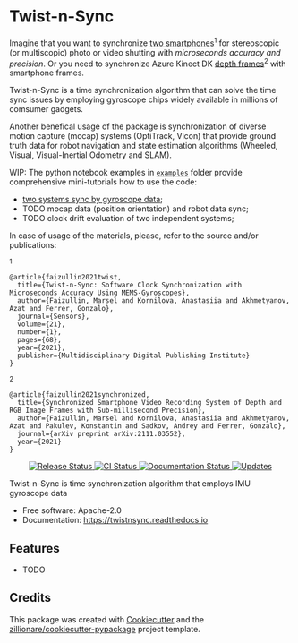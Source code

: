 # Twist-n-Sync

Imagine that you want to synchronize [two smartphones](https://www.mdpi.com/1424-8220/21/1/68)<sup>1</sup> for stereoscopic (or multiscopic) photo or video shutting with _microseconds accuracy and precision_.
Or you need to synchronize Azure Kinect DK [depth frames](https://arxiv.org/abs/2111.03552)<sup>2</sup> with smartphone frames.

Twist-n-Sync is a time synchronization algorithm that can solve the time sync issues by employing gyroscope chips widely available in millions of comsumer gadgets.

Another benefical usage of the package is synchronization of diverse motion capture (mocap) systems (OptiTrack, Vicon) that provide ground truth data for robot navigation and state estimation algorithms (Wheeled, Visual, Visual-Inertial Odometry and SLAM).

WIP: The python notebook examples in [`examples`](https://github.com/MobileRoboticsSkoltech/twistnsync-python/examples) folder provide comprehensive mini-tutorials how to use the code:
- [two systems sync by gyroscope data](https://github.com/MobileRoboticsSkoltech/twistnsync-python/blob/master/examples/Smartphone_and_MCU-board_data_sync.ipynb);
- TODO mocap data (position orientation) and robot data sync;
- TODO clock drift evaluation of two independent systems;

In case of usage of the materials, please, refer to the source and/or publications:

<sup>1</sup>
```
@article{faizullin2021twist,
  title={Twist-n-Sync: Software Clock Synchronization with Microseconds Accuracy Using MEMS-Gyroscopes},
  author={Faizullin, Marsel and Kornilova, Anastasiia and Akhmetyanov, Azat and Ferrer, Gonzalo},
  journal={Sensors},
  volume={21},
  number={1},
  pages={68},
  year={2021},
  publisher={Multidisciplinary Digital Publishing Institute}
}
```

<sup>2</sup>
```
@article{faizullin2021synchronized,
  title={Synchronized Smartphone Video Recording System of Depth and RGB Image Frames with Sub-millisecond Precision},
  author={Faizullin, Marsel and Kornilova, Anastasiia and Akhmetyanov, Azat and Pakulev, Konstantin and Sadkov, Andrey and Ferrer, Gonzalo},
  journal={arXiv preprint arXiv:2111.03552},
  year={2021}
}
```

<p align="center">
<a href="https://pypi.python.org/pypi/twistnsync">
    <img src="https://img.shields.io/pypi/v/twistnsync.svg"
        alt = "Release Status">
</a>

<a href="https://github.com/MobileRoboticsSkoltech/twistnsync/actions">
    <img src="https://github.com/MobileRoboticsSkoltech/twistnsync/actions/workflows/main.yml/badge.svg?branch=master" alt="CI Status">
</a>

<a href="https://twistnsync.readthedocs.io/en/latest/?badge=latest">
    <img src="https://readthedocs.org/projects/twistnsync/badge/?version=latest" alt="Documentation Status">
</a>

<a href="https://pyup.io/repos/github/MobileRoboticsSkoltech/twistnsync/">
<img src="https://pyup.io/repos/github/MobileRoboticsSkoltech/twistnsync/shield.svg" alt="Updates">
</a>

</p>


Twist-n-Sync is time synchronization algorithm that employs IMU gyroscope data


* Free software: Apache-2.0
* Documentation: <https://twistnsync.readthedocs.io>


## Features

* TODO

## Credits

This package was created with [Cookiecutter](https://github.com/audreyr/cookiecutter) and the [zillionare/cookiecutter-pypackage](https://github.com/zillionare/cookiecutter-pypackage) project template.
